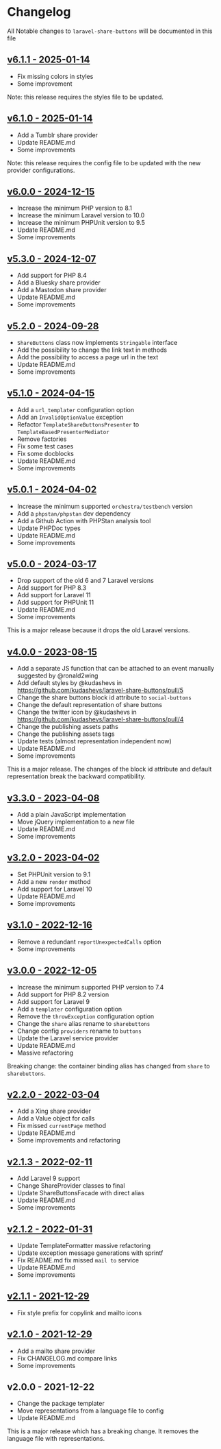 # Changelog

All Notable changes to `laravel-share-buttons` will be documented in this file

## [v6.1.1 - 2025-01-14](https://github.com/kudashevs/laravel-share-buttons/compare/v6.1.0...v6.1.1)

- Fix missing colors in styles
- Some improvement

Note: this release requires the styles file to be updated.

## [v6.1.0 - 2025-01-14](https://github.com/kudashevs/laravel-share-buttons/compare/v6.0.0...v6.1.0)

- Add a Tumblr share provider
- Update README.md
- Some improvements

Note: this release requires the config file to be updated with the new provider configurations.

## [v6.0.0 - 2024-12-15](https://github.com/kudashevs/laravel-share-buttons/compare/v5.3.0...v6.0.0)

- Increase the minimum PHP version to 8.1
- Increase the minimum Laravel version to 10.0
- Increase the minimum PHPUnit version to 9.5
- Update README.md
- Some improvements

## [v5.3.0 - 2024-12-07](https://github.com/kudashevs/laravel-share-buttons/compare/v5.2.0...v5.3.0)

- Add support for PHP 8.4
- Add a Bluesky share provider
- Add a Mastodon share provider
- Update README.md
- Some improvements

## [v5.2.0 - 2024-09-28](https://github.com/kudashevs/laravel-share-buttons/compare/v5.1.0...v5.2.0)

- `ShareButtons` class now implements `Stringable` interface
- Add the possibility to change the link text in methods
- Add the possibility to access a page url in the text
- Update README.md
- Some improvements

## [v5.1.0 - 2024-04-15](https://github.com/kudashevs/laravel-share-buttons/compare/v5.0.1...v5.1.0)

- Add a `url_templater` configuration option
- Add an `InvalidOptionValue` exception
- Refactor `TemplateShareButtonsPresenter` to `TemplateBasedPresenterMediator`
- Remove factories
- Fix some test cases
- Fix some docblocks
- Update README.md
- Some improvements

## [v5.0.1 - 2024-04-02](https://github.com/kudashevs/laravel-share-buttons/compare/v5.0.0...v5.0.1)

- Increase the minimum supported `orchestra/testbench` version
- Add a `phpstan/phpstan` dev dependency
- Add a Github Action with PHPStan analysis tool
- Update PHPDoc types
- Update README.md
- Some improvements

## [v5.0.0 - 2024-03-17](https://github.com/kudashevs/laravel-share-buttons/compare/v4.0.0...v5.0.0)

- Drop support of the old 6 and 7 Laravel versions
- Add support for PHP 8.3
- Add support for Laravel 11
- Add support for PHPUnit 11
- Update README.md
- Some improvements

This is a major release because it drops the old Laravel versions.

## [v4.0.0 - 2023-08-15](https://github.com/kudashevs/laravel-share-buttons/compare/v3.3.0...v4.0.0)

- Add a separate JS function that can be attached to an event manually suggested by @ronald2wing
- Add default styles by @kudashevs in https://github.com/kudashevs/laravel-share-buttons/pull/5
- Change the share buttons block id attribute to `social-buttons`
- Change the default representation of share buttons
- Change the twitter icon by @kudashevs in https://github.com/kudashevs/laravel-share-buttons/pull/4
- Change the publishing assets paths
- Change the publishing assets tags
- Update tests (almost representation independent now)
- Update README.md
- Some improvements

This is a major release. The changes of the block id attribute and default representation break the backward compatibility. 

## [v3.3.0 - 2023-04-08](https://github.com/kudashevs/laravel-share-buttons/compare/v3.2.0...v3.3.0)

- Add a plain JavaScript implementation
- Move jQuery implementation to a new file
- Update README.md
- Some improvements

## [v3.2.0 - 2023-04-02](https://github.com/kudashevs/laravel-share-buttons/compare/v3.1.0...v3.2.0)

- Set PHPUnit version to 9.1
- Add a new `render` method
- Add support for Laravel 10
- Update README.md
- Some improvements

## [v3.1.0 - 2022-12-16](https://github.com/kudashevs/laravel-share-buttons/compare/v3.0.0...v3.1.0)

- Remove a redundant `reportUnexpectedCalls` option
- Some improvements

## [v3.0.0 - 2022-12-05](https://github.com/kudashevs/laravel-share-buttons/compare/v2.2.0...v3.0.0)

- Increase the minimum supported PHP version to 7.4
- Add support for PHP 8.2 version
- Add support for Laravel 9
- Add a `templater` configuration option
- Remove the `throwException` configuration option
- Change the `share` alias rename to `sharebuttons`
- Change config `providers` rename to `buttons`
- Update the Laravel service provider
- Update README.md
- Massive refactoring

Breaking change: the container binding alias has changed from `share` to `sharebuttons`.

## [v2.2.0 - 2022-03-04](https://github.com/kudashevs/laravel-share-buttons/compare/v2.1.3...v2.2.0)

- Add a Xing share provider
- Add a Value object for calls
- Fix missed `currentPage` method
- Update README.md
- Some improvements and refactoring

## [v2.1.3 - 2022-02-11](https://github.com/kudashevs/laravel-share-buttons/compare/v2.1.2...v2.1.3)

- Add Laravel 9 support
- Change ShareProvider classes to final 
- Update ShareButtonsFacade with direct alias
- Update README.md
- Some improvements

## [v2.1.2 - 2022-01-31](https://github.com/kudashevs/laravel-share-buttons/compare/v2.1.1...v2.1.2)

- Update TemplateFormatter massive refactoring
- Update exception message generations with sprintf
- Fix README.md fix missed `mail to` service
- Update README.md
- Some improvements

## [v2.1.1 - 2021-12-29](https://github.com/kudashevs/laravel-share-buttons/compare/v2.1.0...v2.1.1)

- Fix style prefix for copylink and mailto icons

## [v2.1.0 - 2021-12-29](https://github.com/kudashevs/laravel-share-buttons/compare/v2.0.0...v2.1.0)

- Add a mailto share provider
- Fix CHANGELOG.md compare links
- Some improvements

## v2.0.0 - 2021-12-22

- Change the package templater
- Move representations from a language file to config
- Update README.md

This is a major release which has a breaking change. It removes the language file with representations.